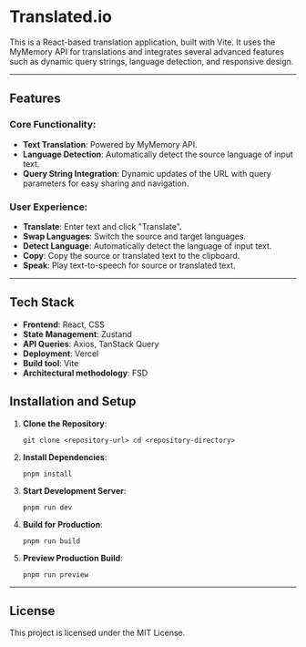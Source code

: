 # Translated.io

This is a React-based translation application, built with Vite. It uses the MyMemory API for translations and integrates several advanced features such as dynamic query strings, language detection, and responsive design.

___
## Features

### Core Functionality:
- **Text Translation**: Powered by MyMemory API.
- **Language Detection**: Automatically detect the source language of input text.
- **Query String Integration**: Dynamic updates of the URL with query parameters for easy sharing and navigation.

### User Experience:
- **Translate**: Enter text and click "Translate".
- **Swap Languages**: Switch the source and target languages.
- **Detect Language**: Automatically detect the language of input text.
- **Copy**: Copy the source or translated text to the clipboard.
- **Speak**: Play text-to-speech for source or translated text.

___
## Tech Stack
- **Frontend**: React, CSS
- **State Management**: Zustand
- **API Queries**: Axios, TanStack Query
- **Deployment**: Vercel
- **Build tool**: Vite
- **Architectural methodology**: FSD

## Installation and Setup

1. **Clone the Repository**:

    `git clone <repository-url> cd <repository-directory>`
    
2. **Install Dependencies**:
    
    `pnpm install`
    
3. **Start Development Server**:
    
    `pnpm run dev`
    
4. **Build for Production**:
    
    `pnpm run build`
    
5. **Preview Production Build**:
    
    `pnpm run preview`

___
## License
This project is licensed under the MIT License.